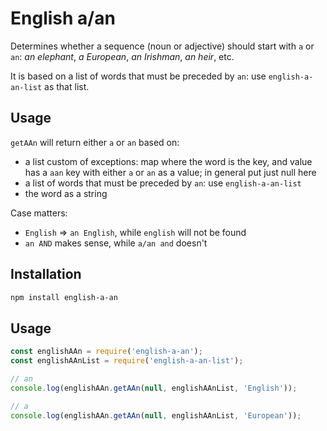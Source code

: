 <!--
Copyright 2019 Ludan Stoecklé
SPDX-License-Identifier: Apache-2.0
-->
# English a/an

Determines whether a sequence (noun or adjective) should start with `a` or `an`: _an elephant_, _a European_, _an Irishman_, _an heir_, etc.

It is based on a list of words that must be preceded by `an`: use `english-a-an-list` as that list.


## Usage

`getAAn` will return either `a` or `an` based on:
- a list custom of exceptions: map where the word is the key, and value has a `aan` key with either `a` or `an` as a value; in general put just null here
- a list of words that must be preceded by `an`: use `english-a-an-list`
- the word as a string

Case matters:
- `English` => `an English`, while `english` will not be found
- `an AND` makes sense, while `a/an and` doesn't

## Installation 
```sh
npm install english-a-an
```

## Usage

```javascript
const englishAAn = require('english-a-an');
const englishAAnList = require('english-a-an-list');

// an
console.log(englishAAn.getAAn(null, englishAAnList, 'English'));

// a
console.log(englishAAn.getAAn(null, englishAAnList, 'European'));
```

